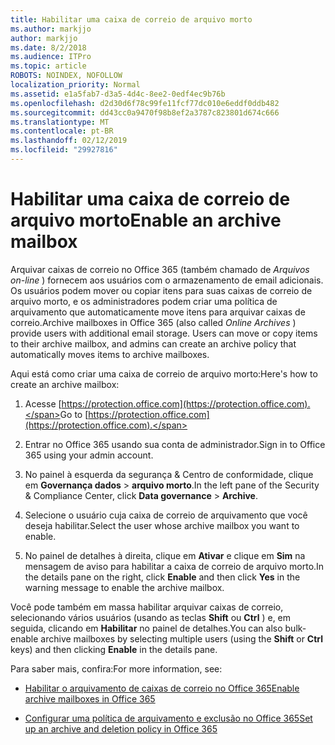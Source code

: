 ```yaml
---
title: Habilitar uma caixa de correio de arquivo morto
ms.author: markjjo
author: markjjo
ms.date: 8/2/2018
ms.audience: ITPro
ms.topic: article
ROBOTS: NOINDEX, NOFOLLOW
localization_priority: Normal
ms.assetid: e1a5fab7-d3a5-4d4c-8ee2-0edf4ec9b76b
ms.openlocfilehash: d2d30d6f78c99fe11fcf77dc010e6eddf0ddb482
ms.sourcegitcommit: dd43cc0a9470f98b8ef2a3787c823801d674c666
ms.translationtype: MT
ms.contentlocale: pt-BR
ms.lasthandoff: 02/12/2019
ms.locfileid: "29927816"
---
```

# <a name="enable-an-archive-mailbox"></a><span data-ttu-id="47172-102">Habilitar uma caixa de correio de arquivo morto</span><span class="sxs-lookup"><span data-stu-id="47172-102">Enable an archive mailbox</span></span>

<span data-ttu-id="47172-p101">Arquivar caixas de correio no Office 365 (também chamado de *Arquivos on-line* ) fornecem aos usuários com o armazenamento de email adicionais. Os usuários podem mover ou copiar itens para suas caixas de correio de arquivo morto, e os administradores podem criar uma política de arquivamento que automaticamente move itens para arquivar caixas de correio.</span><span class="sxs-lookup"><span data-stu-id="47172-p101">Archive mailboxes in Office 365 (also called  *Online Archives*  ) provide users with additional email storage. Users can move or copy items to their archive mailbox, and admins can create an archive policy that automatically moves items to archive mailboxes.</span></span> 
  
<span data-ttu-id="47172-105">Aqui está como criar uma caixa de correio de arquivo morto:</span><span class="sxs-lookup"><span data-stu-id="47172-105">Here's how to create an archive mailbox:</span></span>
  
1. <span data-ttu-id="47172-106">Acesse [https://protection.office.com](https://protection.office.com).</span><span class="sxs-lookup"><span data-stu-id="47172-106">Go to [https://protection.office.com](https://protection.office.com).</span></span>
    
2. <span data-ttu-id="47172-107">Entrar no Office 365 usando sua conta de administrador.</span><span class="sxs-lookup"><span data-stu-id="47172-107">Sign in to Office 365 using your admin account.</span></span>
    
3. <span data-ttu-id="47172-108">No painel à esquerda da segurança &amp; Centro de conformidade, clique em **Governança dados** \> **arquivo morto**.</span><span class="sxs-lookup"><span data-stu-id="47172-108">In the left pane of the Security &amp; Compliance Center, click **Data governance** \> **Archive**.</span></span>
    
4. <span data-ttu-id="47172-109">Selecione o usuário cuja caixa de correio de arquivamento que você deseja habilitar.</span><span class="sxs-lookup"><span data-stu-id="47172-109">Select the user whose archive mailbox you want to enable.</span></span>
    
5. <span data-ttu-id="47172-110">No painel de detalhes à direita, clique em **Ativar** e clique em **Sim** na mensagem de aviso para habilitar a caixa de correio de arquivo morto.</span><span class="sxs-lookup"><span data-stu-id="47172-110">In the details pane on the right, click **Enable** and then click **Yes** in the warning message to enable the archive mailbox.</span></span> 
    
<span data-ttu-id="47172-111">Você pode também em massa habilitar arquivar caixas de correio, selecionando vários usuários (usando as teclas **Shift** ou **Ctrl** ) e, em seguida, clicando em **Habilitar** no painel de detalhes.</span><span class="sxs-lookup"><span data-stu-id="47172-111">You can also bulk-enable archive mailboxes by selecting multiple users (using the **Shift** or **Ctrl** keys) and then clicking **Enable** in the details pane.</span></span> 
  
<span data-ttu-id="47172-112">Para saber mais, confira:</span><span class="sxs-lookup"><span data-stu-id="47172-112">For more information, see:</span></span>
  
- [<span data-ttu-id="47172-113">Habilitar o arquivamento de caixas de correio no Office 365</span><span class="sxs-lookup"><span data-stu-id="47172-113">Enable archive mailboxes in Office 365</span></span>](https://support.office.com/article/enable-archive-mailboxes-in-the-office-365-security-compliance-center-268a109e-7843-405b-bb3d-b9393b2342ce)
    
- [<span data-ttu-id="47172-114">Configurar uma política de arquivamento e exclusão no Office 365</span><span class="sxs-lookup"><span data-stu-id="47172-114">Set up an archive and deletion policy in Office 365</span></span>](https://support.office.com/article/Set-up-an-archive-and-deletion-policy-for-mailboxes-in-your-Office-365-organization-ec3587e4-7b4a-40fb-8fb8-8aa05aeae2ce)
    

